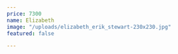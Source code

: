 ```yaml
---
price: 7300
name: Elizabeth
image: "/uploads/elizabeth_erik_stewart-230x230.jpg"
featured: false

---
```

